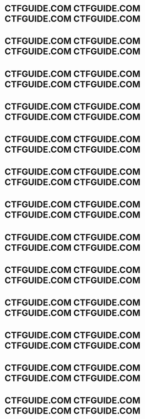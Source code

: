 # CTFGUIDE.COM CTFGUIDE.COM CTFGUIDE.COM CTFGUIDE.COM
# CTFGUIDE.COM CTFGUIDE.COM CTFGUIDE.COM CTFGUIDE.COM
# CTFGUIDE.COM CTFGUIDE.COM CTFGUIDE.COM CTFGUIDE.COM
# CTFGUIDE.COM CTFGUIDE.COM CTFGUIDE.COM CTFGUIDE.COM
# CTFGUIDE.COM CTFGUIDE.COM CTFGUIDE.COM CTFGUIDE.COM
# CTFGUIDE.COM CTFGUIDE.COM CTFGUIDE.COM CTFGUIDE.COM
# CTFGUIDE.COM CTFGUIDE.COM CTFGUIDE.COM CTFGUIDE.COM
# CTFGUIDE.COM CTFGUIDE.COM CTFGUIDE.COM CTFGUIDE.COM
# CTFGUIDE.COM CTFGUIDE.COM CTFGUIDE.COM CTFGUIDE.COM
# CTFGUIDE.COM CTFGUIDE.COM CTFGUIDE.COM CTFGUIDE.COM
# CTFGUIDE.COM CTFGUIDE.COM CTFGUIDE.COM CTFGUIDE.COM
# CTFGUIDE.COM CTFGUIDE.COM CTFGUIDE.COM CTFGUIDE.COM
# CTFGUIDE.COM CTFGUIDE.COM CTFGUIDE.COM CTFGUIDE.COM
